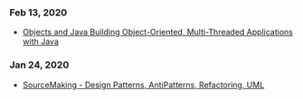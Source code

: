### Feb 13, 2020
- [Objects and Java Building Object-Oriented, Multi-Threaded Applications with Java](https://www.artima.com/objectsandjava/webuscript/index.html)

### Jan 24, 2020
- [SourceMaking - Design Patterns, AntiPatterns, Refactoring, UML](https://sourcemaking.com)